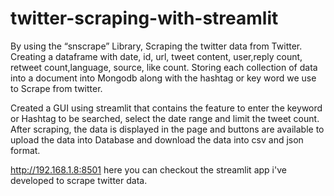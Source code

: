 # twitter-scraping-with-streamlit

By using the “snscrape” Library, Scraping the twitter data from Twitter.
Creating a dataframe with date, id, url, tweet content, user,reply count, retweet count,language, source, like count.
Storing each collection of data into a document into Mongodb along with the hashtag or key word we use to  Scrape from twitter. 

Created a GUI using streamlit that contains the feature to enter the keyword or Hashtag to be searched, select the date range and limit the tweet count. After scraping, the data is displayed in the page and buttons are available to upload the data into Database and download the data into csv and json format.

http://192.168.1.8:8501 here you can checkout the streamlit app i've developed to scrape twitter data.
